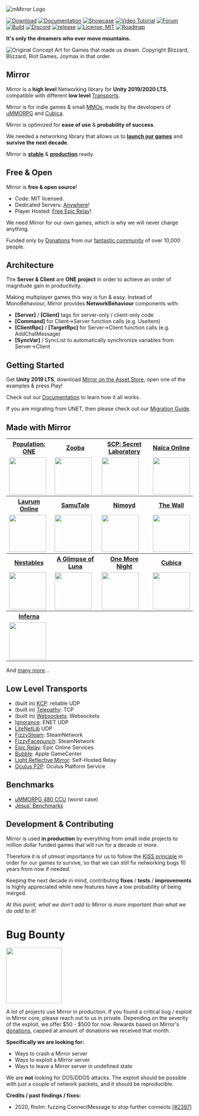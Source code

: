 ![mMirror Logo](https://user-images.githubusercontent.com/16416509/119120944-6db26780-ba5f-11eb-9cdd-fc8500207f4d.png)

[![Download](https://img.shields.io/badge/asset_store-brightgreen.svg)](https://assetstore.unity.com/packages/tools/network/mirror-129321)
[![Documentation](https://img.shields.io/badge/docs-brightgreen.svg)](https://mirror-networking.gitbook.io/)
[![Showcase](https://img.shields.io/badge/showcase-brightgreen.svg)](https://mirror-networking.com/showcase/)
[![Video Tutorial](https://img.shields.io/badge/video_tutorial-brightgreen.svg)](https://www.youtube.com/playlist?list=PLkx8oFug638oBYF5EOwsSS-gOVBXj1dkP)
[![Forum](https://img.shields.io/badge/forum-brightgreen.svg)](https://forum.unity.com/threads/mirror-networking-for-unity-aka-hlapi-community-edition.425437/)
[![Build](https://img.shields.io/appveyor/ci/vis2k73562/hlapi-community-edition/Mirror.svg)](https://ci.appveyor.com/project/vis2k73562/hlapi-community-edition/branch/mirror)
[![Discord](https://img.shields.io/discord/343440455738064897.svg)](https://discordapp.com/invite/N9QVxbM)
[![release](https://img.shields.io/github/release/vis2k/Mirror.svg)](https://github.com/vis2k/Mirror/releases/latest)
[![License: MIT](https://img.shields.io/badge/License-MIT-brightgreen.svg)](https://github.com/vis2k/Mirror/blob/master/LICENSE)
[![Roadmap](https://img.shields.io/badge/roadmap-blue.svg)](https://trello.com/b/fgAE7Tud)

**It's only the dreamers who ever move mountains.**

<img src="https://user-images.githubusercontent.com/16416509/119117854-3e4e2b80-ba5c-11eb-8236-ce6cfd2b6b07.png" title="Original Concept Art for Games that made us dream. Copyright Blizzard, Blizzard, Riot Games, Joymax in that order."/>

## Mirror
Mirror is a **high level** Networking library for **Unity 2019/2020 LTS**, compatible with different **low level** [Transports](https://github.com/vis2k/Mirror#low-level-transports).

Mirror is for indie games & small [MMOs](https://www.youtube.com/watch?v=mDCNff1S9ZU), made by the developers of [uMMORPG](https://assetstore.unity.com/packages/templates/systems/ummorpg-components-edition-159401) and [Cubica](https://www.youtube.com/watch?v=D_f_MntrLVE).

Mirror is optimized for **ease of use** & **probability of success**.

We needed a networking library that allows us to **[launch our games](https://mirror-networking.com/showcase/)** and **survive the next decade**.

Mirror is **[stable](https://mirror-networking.gitbook.io/docs/general/tests)** & **[production](https://www.oculus.com/experiences/quest/2564158073609422/)** ready.

## Free & Open
Mirror is **free & open source**!
* Code: MIT licensed.
* Dedicated Servers: [Anywhere](https://mirror-networking.gitbook.io/docs/guides/server-hosting)!
* Player Hosted: [Free Epic Relay](https://github.com/FakeByte/EpicOnlineTransport)!

We need Mirror for our own games, which is why we will never charge anything. 

Funded only by [Donations](https://github.com/sponsors/vis2k) from our [fantastic community](https://discordapp.com/invite/N9QVxbM) of over 10,000 people.

## Architecture
The **Server & Client** are **ONE project** in order to achieve an order of magnitude gain in productivity.

Making multiplayer games this way is fun & easy. Instead of MonoBehaviour, Mirror provides **NetworkBehaviour** components with:
* **[Server]** / **[Client]** tags for server-only / client-only code
* **[Command]** for Client->Server function calls (e.g. UseItem)
* **[ClientRpc]** / **[TargetRpc]** for Server->Client function calls (e.g. AddChatMessage)
* **[SyncVar]** / SyncList to automatically synchronize variables from Server->Client

## Getting Started
Get **Unity 2019 LTS**, download [Mirror on the Asset Store](https://assetstore.unity.com/packages/tools/network/mirror-129321), open one of the examples & press Play!

Check out our [Documentation](https://mirror-networking.gitbook.io/) to learn how it all works.

If you are migrating from UNET, then please check out our [Migration Guide](https://mirror-networking.gitbook.io/docs/general/migration-guide).

## Made with Mirror
<table align="center">
  <tr>
    <th><a href="http://www.populationonevr.com/">Population: ONE</a></th>
    <th><a href="https://wildlifestudios.com/games/zooba/">Zooba</a></th>
    <th><a href="https://store.steampowered.com/app/700330/SCP_Secret_Laboratory/">SCP: Secret Laboratory</a></th>
    <th><a href="https://naicaonline.com/">Naïca Online</a></th>
  </tr>
  <tr>
    <td><img src="https://user-images.githubusercontent.com/16416509/119758937-f145db80-bed9-11eb-9512-0ef46eb899e7.jpg" height="100"/></td>
    <td><img src="https://user-images.githubusercontent.com/16416509/119125684-ac96ec00-ba64-11eb-9c0c-c6595e00dec8.png" height="100"/></td>
    <td><img src="https://steamcdn-a.akamaihd.net/steam/apps/700330/header.jpg?t=1604668607" height="100"/></td>
    <td><img src="https://i.imgur.com/VrBqvtz.png" height="100"/></td>
  </tr>
  <tr>
    <th><a href="https://laurum.online/">Laurum Online</a></th>
    <th><a href="https://www.samutale.com/">SamuTale</a></th>
    <th><a href="https://store.steampowered.com/app/1313210/Nimoyd__Survival_Sandbox/">Nimoyd</a></th>
    <th><a href="https://store.steampowered.com/app/719200/The_Wall/">The Wall</a></th>
  </tr>
  <tr>
    <td><img src="https://camo.githubusercontent.com/6d50af6cbe0fcfc465f444f75475a356c6c14b4a3a9534156cfdd578e7d45a9f/68747470733a2f2f692e696d6775722e636f6d2f324938776e784f2e706e67" height="100"/></td>
    <td><img src="https://user-images.githubusercontent.com/16416509/119759544-07a06700-bedb-11eb-9754-97c3e8f50b0e.jpg" height="100"/></td>
    <td><img src="https://cdn.akamai.steamstatic.com/steam/apps/1313210/header.jpg?t=1616227358" height="100"/></td>
    <td><img src="https://cdn.akamai.steamstatic.com/steam/apps/719200/header.jpg?t=1588105839" height="100"/></td>
  </tr>
  <tr>
    <th><a href="https://nestables.co/">Nestables</a></th>
    <th><a href="https://www.glimpse-luna.com/">A Glimpse of Luna</a></th>
    <th><a href="https://store.steampowered.com/app/535630/One_More_Night/">One More Night</a></th>
    <th><a href="">Cubica</a></th>
  </tr>
  <tr>
    <td><img src="https://user-images.githubusercontent.com/16416509/119001349-7a32b380-b9be-11eb-86fd-a116920842d1.png" height="100"/></td>
    <td><img src="https://user-images.githubusercontent.com/16416509/119001595-b0703300-b9be-11eb-9e40-6542113dc1a2.png" height="100"/></td>
    <td><img src="https://cdn.akamai.steamstatic.com/steam/apps/535630/header.jpg?t=1584831320" height="100"/></td>
    <td><img src="https://i.ytimg.com/vi/D_f_MntrLVE/maxresdefault.jpg" height="100"/></td>
  </tr>
  <tr>
    <th><a href="https://inferna.net">Inferna</a></th>
    <th><a href=""></a></th>
    <th><a href=""></a></th>
    <th><a href=""></a></th>
  </tr>
  <tr>
    <td><img src="https://user-images.githubusercontent.com/16416509/119760092-f3109e80-bedb-11eb-96cd-8e7f52e483fc.png" height="100"/></td>
    <td></td>
    <td></td>
    <td></td>
  </tr>
</table>

And [many more](https://mirror-networking.com/showcase/)...

## Low Level Transports
* (built in) [KCP](https://app.gitbook.com/@mirror-networking/s/docs/transports/kcp-transport): reliable UDP
* (built in) [Telepathy](https://app.gitbook.com/@mirror-networking/s/docs/transports/telepathy-transport): TCP
* (built in) [Websockets](https://app.gitbook.com/@mirror-networking/s/docs/transports/websockets-transport): Websockets
* [Ignorance](https://github.com/SoftwareGuy/Ignorance/): ENET UDP
* [LiteNetLib](https://github.com/MirrorNetworking/LiteNetLibTransport/) UDP
* [FizzySteam](https://github.com/Chykary/FizzySteamworks/): SteamNetwork
* [FizzyFacepunch](https://github.com/Chykary/FizzyFacepunch/): SteamNetwork
* [Epic Relay](https://github.com/FakeByte/EpicOnlineTransport): Epic Online Services
* [Bubble](https://github.com/Squaresweets/BubbleTransport): Apple GameCenter
* [Light Reflective Mirror](https://github.com/Derek-R-S/Light-Reflective-Mirror): Self-Hosted Relay
* [Oculus P2P](https://github.com/hyferg/MirrorOculusP2P): Oculus Platform Service

## Benchmarks
* [uMMORPG 480 CCU](https://youtu.be/mDCNff1S9ZU) (worst case)
* [Jesus' Benchmarks](https://docs.google.com/document/d/1GMxcWAz3ePt3RioK8k4erpVSpujMkYje4scOuPwM8Ug/edit?usp=sharing)

## Development & Contributing
Mirror is used **in production** by everything from small indie projects to million dollar funded games that will run for a decade or more.

Therefore it is of utmost importance for us to follow the [KISS principle](https://en.wikipedia.org/wiki/KISS_principle) in order for our games to survive, so that we can still fix networking bugs 10 years from now if needed.

Keeping the next decade in mind, contributing **fixes** / **tests** / **improvements** is highly appreciated while new features have a low probability of being merged.

_At this point, what we don't add to Mirror is more important than what we do add to it!_

# Bug Bounty
<img src="https://user-images.githubusercontent.com/16416509/110572995-718b5900-8195-11eb-802c-235c82a03bf7.png" height="150">

A lot of projects use Mirror in production. If you found a critical bug / exploit in Mirror core, please reach out to us in private.
Depending on the severity of the exploit, we offer $50 - $500 for now.
Rewards based on Mirror's [donations](https://github.com/sponsors/vis2k), capped at amount of donations we received that month.

**Specifically we are looking for:**
* Ways to crash a Mirror server
* Ways to exploit a Mirror server
* Ways to leave a Mirror server in undefined state

We are **not** looking for DOS/DDOS attacks. The exploit should be possible with just a couple of network packets, and it should be reproducible.

**Credits / past findings / fixes:**
* 2020, fholm: fuzzing ConnectMessage to stop further connects [[#2397](https://github.com/vis2k/Mirror/pull/2397)]
